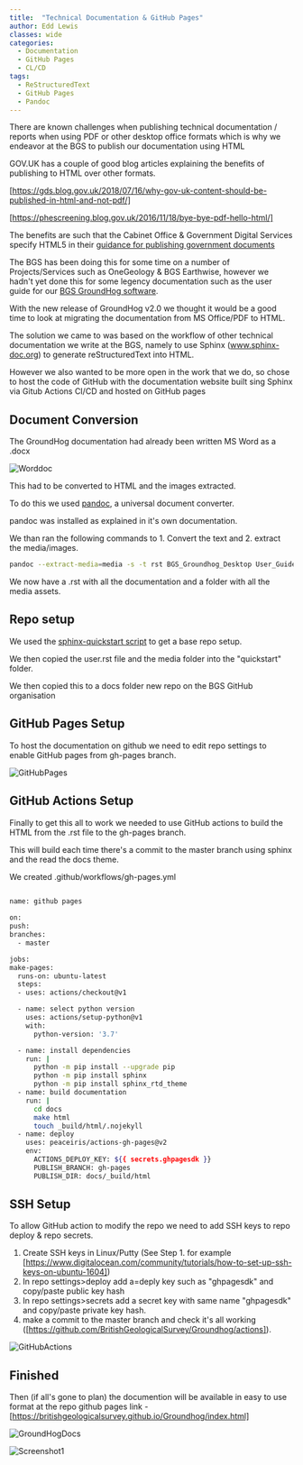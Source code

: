 ```yaml
---
title:  "Technical Documentation & GitHub Pages"
author: Edd Lewis
classes: wide
categories:
  - Documentation
  - GitHub Pages
  - CL/CD
tags:
  - ReStructuredText
  - GitHub Pages
  - Pandoc
---
```


There are known challenges when publishing technical documentation / reports when using PDF or other desktop office formats which is why we endeavor at the BGS to publish our documentation using HTML

GOV.UK has a couple of good blog articles explaining the benefits of publishing to HTML over other formats. 

[https://gds.blog.gov.uk/2018/07/16/why-gov-uk-content-should-be-published-in-html-and-not-pdf/]

[https://phescreening.blog.gov.uk/2016/11/18/bye-bye-pdf-hello-html/]

The benefits are such that the Cabinet Office & Government Digital Services specify HTML5 in their [guidance for publishing government documents](https://www.gov.uk/government/publications/open-standards-for-government/viewing-government-documents) 

The BGS has been doing this for some time on a number of Projects/Services such as OneGeology & BGS Earthwise, however we hadn't yet done this for some legency documentation such as the user guide for our [BGS GroundHog software](https://www.bgs.ac.uk/research/environmentalModelling/groundhog/groundhogDesktop.html).

With the new release of GroundHog v2.0 we thought it would be a good time to look at migrating the documentation from MS Office/PDF to HTML. 

The solution we came to was based on the workflow of other technical documentation we write at the BGS, namely to use Sphinx (www.sphinx-doc.org) to generate reStructuredText into HTML. 

However we also wanted to be more open in the work that we do, so chose to host the code of GitHub with the documentation website built sing Sphinx via Gitub Actions CI/CD and hosted on GitHub pages 

## Document Conversion  

The GroundHog documentation had already been written MS Word as a .docx 

![Worddoc](../../assets/images/2020-02-03-Technical-Documentation/groundhog_word.PNG)

This had to be converted to HTML and the images extracted. 

To do this we used [pandoc](https://pandoc.org/), a universal document converter. 

pandoc was installed as explained in it's own documentation.

We than ran the following commands to 1. Convert the text and 2. extract the media/images.  

```bash
pandoc --extract-media=media -s -t rst BGS_Groundhog_Desktop User_Guide_v2_0.docx -o user.rst
```

We now have a .rst with all the documentation and a folder with all the media assets. 

## Repo setup 

We used the [sphinx-quickstart script](https://www.sphinx-doc.org/en/master/usage/quickstart.html) to get a base repo setup. 

We then copied the user.rst file and the media folder into the "quickstart" folder. 

We then copied this to a docs folder new repo on the BGS GitHub organisation 

## GitHub Pages Setup

To host the documentation on github we need to edit repo settings to enable GitHub pages from gh-pages branch. 

![GitHubPages](../../assets/images/2020-02-03-Technical-Documentation/github_setup.png) 

## GitHub Actions Setup

Finally to get this all to work we needed to use GitHub actions to build the HTML from the .rst file to the gh-pages branch. 

This will build each time there's a commit to the master branch using sphinx and the read the docs theme. 

We created .github/workflows/gh-pages.yml

```bash
		
name: github pages

on:
push:
branches:
  - master

jobs:
make-pages:
  runs-on: ubuntu-latest
  steps:
  - uses: actions/checkout@v1

  - name: select python version
    uses: actions/setup-python@v1
    with:
      python-version: '3.7'

  - name: install dependencies
    run: |
      python -m pip install --upgrade pip
      python -m pip install sphinx
      python -m pip install sphinx_rtd_theme
  - name: build documentation
    run: |
      cd docs
      make html
      touch _build/html/.nojekyll
  - name: deploy
    uses: peaceiris/actions-gh-pages@v2
    env:
      ACTIONS_DEPLOY_KEY: ${{ secrets.ghpagesdk }}
      PUBLISH_BRANCH: gh-pages
      PUBLISH_DIR: docs/_build/html
```

## SSH Setup

To allow GitHub action to modify the repo we need to add SSH keys to repo deploy & repo secrets. 

1. Create SSH keys in Linux/Putty (See Step 1. for example [https://www.digitalocean.com/community/tutorials/how-to-set-up-ssh-keys-on-ubuntu-1604])
2.  In repo settings>deploy add a=deply key such as "ghpagesdk" and copy/paste public key hash
3. In repo settings>secrets add a secret key with same name "ghpagesdk" and copy/paste private key hash. 
4.  make a commit to the master branch and check it's all working ([https://github.com/BritishGeologicalSurvey/Groundhog/actions]). 

![GitHubActions](../../assets/images/2020-02-03-Technical-Documentation/Github_Actions.png) 

## Finished

Then (if all's gone to plan) the documention will be available in easy to use format at the repo github pages link - [https://britishgeologicalsurvey.github.io/Groundhog/index.html] 

![GroundHogDocs](../../assets/images/2020-02-03-Technical-Documentation/groundhog_docs.png) 

![Screenshot1](../../assets/images/2019-11-04-stats/Screenshot1.png)
